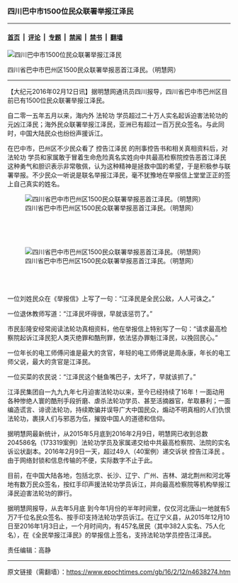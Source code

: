 ### 四川巴中市1500位民众联署举报江泽民

---

#### [首页](../../../..?n4638274) &nbsp;|&nbsp; [评论](../../../../../epoch-comment?n4638274) &nbsp;|&nbsp; [专题](../../../../../epoch-special?n4638274) &nbsp;|&nbsp; [禁闻](../../../../../epoch-news?n4638274) &nbsp;|&nbsp; [禁书](../../../../../books?n4638274) &nbsp;|&nbsp; [翻墙](https://github.com/gfw-breaker/nogfw/blob/master/README.md?n4638274)


<div><img alt="四川巴中市1500位民众联署举报江泽民" class="attachment-djy_600_400 size-djy_600_400 wp-post-image" src="https://i.epochtimes.com/assets/uploads/2016/02/1602111539172382-600x400.jpg"/>
<div class="caption">
 <p>
  四川省巴中市巴州区1500民众联署举报恶首江泽民。（明慧网）
 </p>
</div></div><hr/><div class="post_content" id="artbody" itemprop="articleBody">
 <!-- article content begin -->
 <p>
  【大纪元2016年02月12日讯】据明慧网通讯员四川报导，四川省巴中市巴州区目前已有1500位民众联署举报江泽民。
 </p>
 <p>
  自二零一五年五月以来，海内外
  <ok href="https://www.epochtimes.com/gb/tag/%E6%B3%95%E8%BD%AE%E5%8A%9F.html">
   法轮功
  </ok>
  学员超过二十万人实名起诉迫害法轮功的元凶江泽民；海外民众联署举报江泽民，亚洲已有超过一百万民众签名。与此同时，中国大陆民众也纷纷声援诉江。
 </p>
 <p>
  在巴中市，巴州区不少民众看了
  <ok href="https://www.epochtimes.com/gb/tag/%E6%8E%A7%E5%91%8A%E6%B1%9F%E6%B3%BD%E6%B0%91.html">
   控告江泽民
  </ok>
  的刑事控告书和相关真相资料后，对
  <ok href="https://www.epochtimes.com/gb/tag/%E6%B3%95%E8%BD%AE%E5%8A%9F.html">
   法轮功
  </ok>
  学员和家属敢于冒着生命危险真名实姓向中共最高检察院控告恶首江泽民这种勇气和胆识表示非常敬佩，认为这种精神是拯救中国的希望，于是积极参与联署举报。不少民众一听说是联名举报江泽民，毫不犹豫地在举报信上堂堂正正的签上自己真实的姓名。
  <br/>
  <figure aria-describedby="caption-attachment-7290851" class="wp-caption aligncenter" id="attachment_7290851" style="width: 600px">
   <ok href=" https://i.epochtimes.com/assets/uploads/2016/02/1602111539172382-600x400.jpg" rel="noreferrer noopener" target="_blank">
    <img alt="四川省巴中市巴州区1500民众联署举报恶首江泽民。（明慧网）" class="size-large wp-image-7290851" src="https://i.epochtimes.com/assets/uploads/2016/02/1602111539172382-600x400.jpg" title="四川省巴中市巴州区1500民众联署举报恶首江泽民。（明慧网）"/>
   </ok>
   <br/><figcaption class="wp-caption-text" id="caption-attachment-7290851">
    四川省巴中市巴州区1500民众联署举报恶首江泽民。（明慧网）
   </figcaption><br/>
  </figure><br/>
  <br/>
  <figure aria-describedby="caption-attachment-7290852" class="wp-caption aligncenter" id="attachment_7290852" style="width: 600px">
   <ok href=" https://i.epochtimes.com/assets/uploads/2016/02/1602111539222382-600x424.jpg" rel="noreferrer noopener" target="_blank">
    <img alt="四川省巴中市巴州区1500民众联署举报恶首江泽民。（明慧网）" class="size-large wp-image-7290852" src="https://i.epochtimes.com/assets/uploads/2016/02/1602111539222382-600x424.jpg" title="四川省巴中市巴州区1500民众联署举报恶首江泽民。（明慧网）"/>
   </ok>
   <br/><figcaption class="wp-caption-text" id="caption-attachment-7290852">
    四川省巴中市巴州区1500民众联署举报恶首江泽民。（明慧网）
   </figcaption><br/>
  </figure><br/>
  <br/>
  一位刘姓民众在《举报信》上写了一句：“江泽民是全民公敌，人人可诛之。”
 </p>
 <p>
  一位退休教师写道：“江泽民坏得很，早就该惩罚了。”
 </p>
 <p>
  市民彭隆安经常阅读法轮功真相资料，他在举报信上特别写了一句：“请求最高检察院起诉江泽民犯人类灭绝罪和酷刑罪，依法惩办罪魁江泽民，以挽回民心。”
 </p>
 <p>
  一位年长的电工师傅问谁是最大的贪官，年轻的电工师傅说是周永康，年长的电工师父说，最大的贪官是江泽民。
 </p>
 <p>
  一位买菜的农民说：“江泽民这个鲢鱼嘴巴子，太坏了，早就该抓了。”
 </p>
 <p>
  江泽民集团自一九九九年七月迫害法轮功以来，至今已经持续了16年！一面动用各种惨绝人寰的酷刑手段折磨、虐杀法轮功学员、甚至活摘器官，牟取暴利；一面编造谎言、诽谤法轮功，持续欺骗并误导广大中国民众，煽动不明真相的人们仇恨法轮功，裹挟人们与邪恶为伍，摧毁中国人的道德和信仰。
 </p>
 <p>
  据明慧网最新统计，从2015年5月底到2016年2月9日，明慧网已收到总数204586名（173319案例）法轮功学员及家属递交给中共最高检察院、法院的实名诉讼状副本。2016年2月9日一天，超过49人（40案例）递交诉状
  <ok href="https://www.epochtimes.com/gb/tag/%E6%8E%A7%E5%91%8A%E6%B1%9F%E6%B3%BD%E6%B0%91.html">
   控告江泽民
  </ok>
  。由于网络封锁和信息传输的不便，实际数字不止于此。
 </p>
 <p>
  目前，在中国大陆各地，包括北京、长沙、辽宁、广州、吉林、湖北荆州和河北等地有数万民众签名，按红手印声援法轮功学员诉江，并向最高检察院等机构举报江泽民迫害法轮功的罪行。
 </p>
 <p>
  据明慧网报导，从去年5月底 到今年1月份的半年时间里，仅仅河北唐山一地就有5万7千位名民众签名、按手印支持法轮功学员诉江。在辽宁义县，从2015年12月10日至2016年1月3日止，一个月时间内，有457名居民（其中382人实名、75人化名），在《全民举报江泽民》的举报信上签名，支持法轮功学员控告江泽民。
 </p>
 <p>
  责任编辑：高静
 </p>
 <!-- article content end -->
 <div id="below_article_ad">
 </div>
</div>


---

原文链接（需翻墙）：https://www.epochtimes.com/gb/16/2/12/n4638274.htm